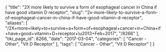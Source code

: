 {
    "title": "2X more likely to survive a form of esophageal cancer in China if have good vitamin D receptor",
    "slug": "2x-more-likely-to-survive-a-form-of-esophageal-cancer-in-china-if-have-good-vitamin-d-receptor",
    "aliases": [
        "/2X+more+likely+to+survive+a+form+of+esophageal+cancer+in+China+if+have+good+vitamin+D+receptor+\u2013+Feb+2017",
        "/8266"
    ],
    "tiki_page_id": 8266,
    "date": "2017-03-04",
    "categories": [
        "Cancer - Other",
        "Vit D Receptor"
    ],
    "tags": [
        "Cancer - Other",
        "Vit D Receptor"
    ]
}